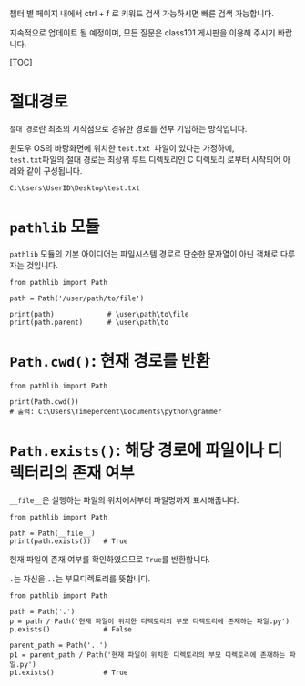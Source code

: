 챕터 별 페이지 내에서 ctrl + f 로 키워드 검색 가능하시면 빠른 검색 가능합니다. 

지속적으로 업데이트 될 예정이며, 모든 질문은 class101 게시판을 이용해 주시기 바랍니다. 

[TOC] 

# 절대경로
`절대 경로`란 최초의 시작점으로 경유한 경로를 전부 기입하는 방식입니다.

윈도우 OS의 바탕화면에 위치한 `test.txt `파일이 있다는 가정하에,  
`test.txt`파일의 절대 경로는 최상위 루트 디렉토리인 C 디렉토리 로부터 시작되어 아래와 같이 구성됩니다.
```
C:\Users\UserID\Desktop\test.txt
```

# `pathlib` 모듈
`pathlib` 모듈의 기본 아이디어는 파일시스템 경로르 단순한 문자열이 아닌 객체로 다루자는 것입니다.
```{.python}
from pathlib import Path

path = Path('/user/path/to/file')

print(path)             # \user\path\to\file
print(path.parent)      # \user\path\to
```

# `Path.cwd()`: 현재 경로를 반환
```{.python}
from pathlib import Path

print(Path.cwd())
# 출력: C:\Users\Timepercent\Documents\python\grammer
```
# `Path.exists()`: 해당 경로에 파일이나 디렉터리의 존재 여부
`__file__`은 실행하는 파일의 위치에서부터 파일명까지 표시해줍니다.
```{.python}
from pathlib import Path

path = Path(__file__)
print(path.exists())   # True
```
현재 파일이 존재 여부를 확인하였으므로 `True`를 반환합니다.

`.`는 자신을 `..`는 부모디렉토리를 뜻합니다.
```{.python}
from pathlib import Path

path = Path('.')
p = path / Path('현재 파일이 위치한 디렉토리의 부모 디렉토리에 존재하는 파일.py')
p.exists()             # False

parent_path = Path('..')
p1 = parent_path / Path('현재 파일이 위치한 디렉토리의 부모 디렉토리에 존재하는 파일.py')
p1.exists()            # True
```

